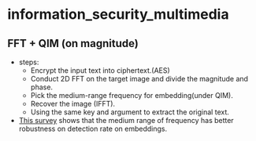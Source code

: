 # information_security_multimedia

## FFT + QIM (on magnitude)
- steps:
    - Encrypt the input text into ciphertext.(AES)
    - Conduct 2D FFT on the target image and divide the magnitude and phase.
    - Pick the medium-range frequency for embedding(under QIM).
    - Recover the image (IFFT).
    - Using the same key and argument to extract the original text.
- [This survey](https://magrf.grf.hr/wp-content/uploads/2022/07/LOW-FREQUENCY-DATA-EMBEDDING-FOR-DFT-BASED-IMAGE-STEGANOGRAPHY-1.pdf) shows that the medium range of frequency has better robustness on detection rate on embeddings.
